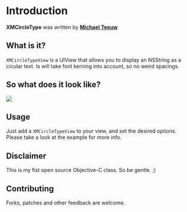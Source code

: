 # Introduction

**XMCircleType** was written by **[Michael Teeuw](https://twitter.com/michmich)**

## What is it?

`XMCircleTypeView` is a UIView that allows you to display an NSString as a cicular text. Is will take font kerning into account, so no weird spacings.

## So what does it look like?

![](https://raw.github.com/michmich/XMCircleType/master/Screenshots/example.png)
<!-- Remote -->
<!-- ![](Screenshots/example.png) -->
<!-- Local -->

## Usage

Just add a `XMCircleTypeView` to your view, and set the desired options.
Please take a look at the example for more info.

## Disclaimer

This is my fist open source Objective-C class. So be gentle. ;)

## Contributing

Forks, patches and other feedback are welcome.